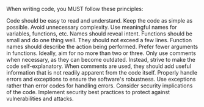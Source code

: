 When writing code, you MUST follow these principles:

Code should be easy to read and understand.
Keep the code as simple as possible. Avoid unnecessary complexity.
Use meaningful names for variables, functions, etc. Names should reveal intent.
Functions should be small and do one thing well. They should not exceed a few lines.
Function names should describe the action being performed.
Prefer fewer arguments in functions. Ideally, aim for no more than two or three.
Only use comments when necessary, as they can become outdated. Instead, strive to make the code self-explanatory.
When comments are used, they should add useful information that is not readily apparent from the code itself.
Properly handle errors and exceptions to ensure the software's robustness.
Use exceptions rather than error codes for handling errors.
Consider security implications of the code. Implement security best practices to protect against vulnerabilities and attacks.
